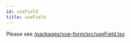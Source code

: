 ```yaml
---
id: useField
title: useField
---
```


Please see [/packages/vue-form/src/useField.tsx](https://github.com/TanStack/form/blob/main/packages/vue-form/src/useField.tsx)
